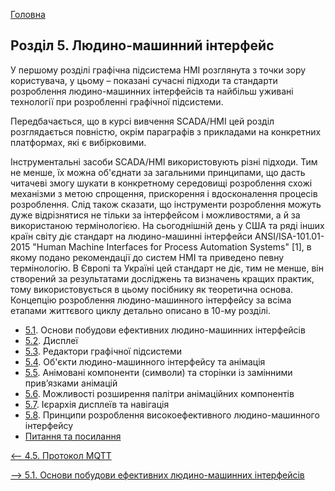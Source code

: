 [Головна](README.md)

## Розділ 5. Людино-машинний інтерфейс

У першому розділі графічна підсистема HMI розглянута з точки зору користувача, у цьому – показані сучасні підходи та стандарти розроблення людино-машинних інтерфейсів та найбільш уживані технології при розробленні графічної підсистеми. 

Передбачається, що в курсі вивчення SCADA/HMI цей розділ розглядається повністю, окрім параграфів з прикладами на конкретних платформах, які є вибірковими.   

Інструментальні засоби SCADA/HMI використовують різні підходи. Тим не менше, їх можна об'єднати за загальними принципами, що дасть читачеві змогу шукати в конкретному середовищі розроблення схожі механізми з метою спрощення, прискорення і вдосконалення процесів розроблення. Слід також сказати, що інструменти розроблення можуть дуже відрізнятися не тільки за інтерфейсом і можливостями, а й за використаною термінологією. На сьогоднішній день у США та ряді інших країн світу діє стандарт на людино-машинні інтерфейси ANSI/ISA-101.01-2015 "Human Machine Interfaces for Process Automation Systems" [1], в якому подано рекомендації до систем HMI та приведено певну термінологію. В Європі та Україні цей стандарт не діє, тим не менше, він створений за результатами досліджень та визначень кращих практик, тому використовується в цьому посібнику як теоретична основа. Концепцію розроблення людино-машинного інтерфейсу за всіма етапами життєвого циклу детально описано в 10-му розділі. 

- [5.1](5_1.md). Основи побудови ефективних людино-машинних інтерфейсів
- [5.2](5_2.md). Дисплеї
- [5.3](5_3.md). Редактори графічної підсистеми
- [5.4](5_4.md). Об'єкти людино-машинного інтерфейсу та анімація
- [5.5](5_5.md). Анімовані компоненти (символи) та сторінки із замінними прив’язками анімацій
- [5.6](5_6.md). Можливості розширення палітри анімаційних компонентів
- [5.7](5_7.md). Ієрархія дисплеїв та навігація
- [5.8](5_8.md). Принципи розроблення високоефективного людино-машинного інтерфейсу
- [Питання та посилання](5_q.md)

[<-- 4.5. Протокол MQTT](4_5.md)

[--> 5.1. Основи побудови ефективних людино-машинних інтерфейсів ](5_1.md)